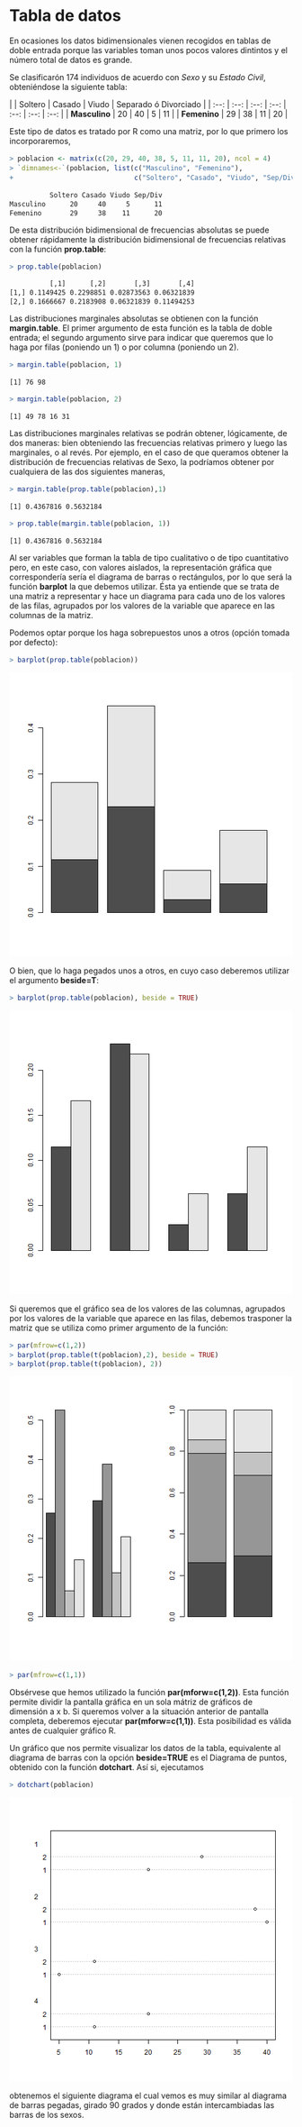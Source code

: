 
# Tabla de datos

En ocasiones los datos bidimensionales vienen recogidos en tablas de doble entrada porque las variables toman unos pocos valores dintintos y el número total de datos es grande.

<!--sec data-title="Ejemplo 2.5" data-id="ej2_5" ces-->


Se clasificarón 174 individuos de acuerdo con _Sexo_ y su _Estado Civil_, obteniéndose la siguiente tabla:

|    |  Soltero |  Casado |  Viudo |  Separado ó Divorciado |
| :--: |  :--:  | :--: | :--:  | :--:  | :--:  | :--: |
| __Masculino__  | 20  | 40  | 5  | 11 |
| __Femenino__  | 29 | 38  | 11  | 20 |

Este tipo de datos es tratado por R como una matriz, por lo que primero los incorporaremos, 

```r
> poblacion <- matrix(c(20, 29, 40, 38, 5, 11, 11, 20), ncol = 4)
> `dimnames<-`(poblacion, list(c("Masculino", "Femenino"), 
+                              c("Soltero", "Casado", "Viudo", "Sep/Div")))
```

```
          Soltero Casado Viudo Sep/Div
Masculino      20     40     5      11
Femenino       29     38    11      20
```

De esta distribución bidimensional de frecuencias absolutas se puede obtener rápidamente la distribución bidimensional de frecuencias relativas con la función __prop.table__:


```r
> prop.table(poblacion)
```

```
          [,1]      [,2]       [,3]       [,4]
[1,] 0.1149425 0.2298851 0.02873563 0.06321839
[2,] 0.1666667 0.2183908 0.06321839 0.11494253
```

Las distribuciones marginales absolutas se obtienen con la función __margin.table__. El primer argumento de esta función es la tabla de doble entrada; el segundo argumento sirve para indicar que queremos que lo haga por filas (poniendo un 1) o por columna (poniendo un 2).


```r
> margin.table(poblacion, 1)
```

```
[1] 76 98
```

```r
> margin.table(poblacion, 2)
```

```
[1] 49 78 16 31
```

Las distribuciones marginales relativas se podrán obtener, lógicamente, de dos maneras: bien obteniendo las frecuencias relativas primero y luego las marginales, o al revés. Por ejemplo, en el caso de que queramos obtener la distribución de frecuencias relativas de Sexo, la podríamos obtener por cualquiera de las dos siguientes maneras,


```r
> margin.table(prop.table(poblacion),1)
```

```
[1] 0.4367816 0.5632184
```

```r
> prop.table(margin.table(poblacion, 1))
```

```
[1] 0.4367816 0.5632184
```
Al ser variables que forman la tabla de tipo cualitativo o de tipo cuantitativo pero, en este caso, con valores aislados, la representación gráfica que correspondería sería el diagrama de barras o rectángulos, por lo que será la función __barplot__ la que debemos utilizar. Ésta ya entiende que se trata de una matriz a representar y hace un diagrama para cada uno de los valores de las filas, agrupados por los valores de la variable que aparece en las columnas de la matriz.

Podemos optar porque los haga sobrepuestos unos a otros (opción tomada por defecto):


```r
> barplot(prop.table(poblacion))
```

![plot of chunk barplot1](figure/barplot1-1.png)


O bien, que lo haga pegados unos a otros, en cuyo caso deberemos utilizar el argumento __beside=T__:



```r
> barplot(prop.table(poblacion), beside = TRUE)
```

![plot of chunk barplot2](figure/barplot2-1.png)

Si queremos que el gráfico sea de los valores de las columnas, agrupados por los valores de la variable que aparece en las filas, debemos trasponer la matriz que se utiliza como primer argumento de la función:



```r
> par(mfrow=c(1,2))
> barplot(prop.table(t(poblacion),2), beside = TRUE)
> barplot(prop.table(t(poblacion), 2))
```

![plot of chunk barplot3](figure/barplot3-1.png)

```r
> par(mfrow=c(1,1))
```
Obsérvese que hemos utilizado la función __par(mforw=c(1,2))__. Esta función permite dividir la pantalla gráfica en un sola mátriz de gráficos de dimensión a x b. Si queremos volver a la situación anterior de pantalla completa, deberemos ejecutar __par(mforw=c(1,1))__. Esta posibilidad es válida antes de cualquier gráfico R.

Un gráfico que nos permite visualizar los datos de la tabla, equivalente al diagrama de barras con la opción __beside=TRUE__ es el Diagrama de puntos, obtenido con la función __dotchart__. Así si, ejecutamos


```r
> dotchart(poblacion)
```

![plot of chunk dotchart](figure/dotchart-1.png)

obtenemos el siguiente diagrama el cual vemos es muy similar al diagrama de barras pegadas, girado 90 grados y donde están intercambiadas las barras de los sexos.
<!--endsec-->



